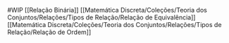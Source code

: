 #WIP 
[[Relação Binária]]
[[Matemática Discreta/Coleções/Teoria dos Conjuntos/Relações/Tipos de Relação/Relação de Equivalência]]
[[Matemática Discreta/Coleções/Teoria dos Conjuntos/Relações/Tipos de Relação/Relação de Ordem]]